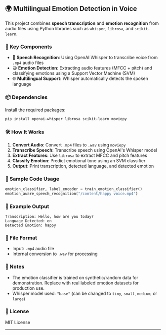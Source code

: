 ## 🌍 Multilingual Emotion Detection in Voice

This project combines **speech transcription** and **emotion recognition** from audio files using Python libraries such as `whisper`, `librosa`, and `scikit-learn`.

### 🧩 Key Components

* 🎤 **Speech Recognition**: Using OpenAI Whisper to transcribe voice from `.mp4` audio files
* 😃 **Emotion Detection**: Extracting audio features (MFCC + pitch) and classifying emotions using a Support Vector Machine (SVM)
* 🌐 **Multilingual Support**: Whisper automatically detects the spoken language

### 📦 Dependencies

Install the required packages:

```bash
pip install openai-whisper librosa scikit-learn moviepy
```

### 🛠️ How It Works

1. **Convert Audio**: Convert `.mp4` files to `.wav` using `moviepy`
2. **Transcribe Speech**: Transcribe speech using OpenAI's Whisper model
3. **Extract Features**: Use `librosa` to extract MFCC and pitch features
4. **Classify Emotion**: Predict emotional tone using an SVM classifier
5. **Output**: Print transcription, detected language, and detected emotion

### 🧪 Sample Code Usage

```python
emotion_classifier, label_encoder = train_emotion_classifier()
emotion_aware_speech_recognition("/content/happy voice.mp4")
```

### 🎯 Example Output

```
Transcription: Hello, how are you today?
Language Detected: en
Detected Emotion: happy
```

### 📁 File Format

* Input: `.mp4` audio file
* Internal conversion to `.wav` for processing

### 📌 Notes

* The emotion classifier is trained on synthetic/random data for demonstration. Replace with real labeled emotion datasets for production use.
* Whisper model used: `"base"` (can be changed to `tiny`, `small`, `medium`, or `large`)

### 📜 License

MIT License
****
